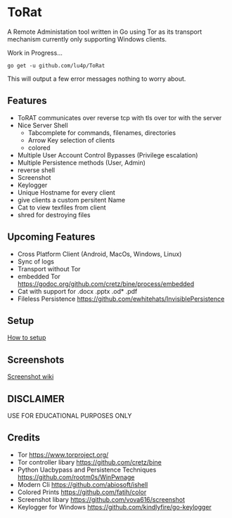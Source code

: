 # ToRat
A Remote Administation tool written in Go using Tor as its transport mechanism
currently only supporting Windows clients.

Work in Progress...

```
go get -u github.com/lu4p/ToRat
```
This will output a few error messages nothing to worry about.
## Features
- ToRAT communicates over reverse tcp with tls over tor with the server
- Nice Server Shell
  - Tabcomplete for commands, filenames, directories
  - Arrow Key selection of clients
  - colored
- Multiple User Account Control Bypasses (Privilege escalation)
- Multiple Persistence methods (User, Admin)
- reverse shell
- Screenshot
- Keylogger
- Unique Hostname for every client
- give clients a custom persitent Name
- Cat to view texfiles from client
- shred for destroying files

## Upcoming Features
- Cross Platform Client (Android, MacOs, Windows, Linux)
- Sync of logs
- Transport without Tor
- embedded Tor https://godoc.org/github.com/cretz/bine/process/embedded
- Cat with support for .docx .pptx .od* .pdf 
- Fileless Persistence https://github.com/ewhitehats/InvisiblePersistence

## Setup
[How to setup](https://github.com/lu4p/ToRAT/wiki/Setup)

## Screenshots
[Screenshot wiki]()
## DISCLAIMER
USE FOR EDUCATIONAL PURPOSES ONLY

## Credits
- Tor https://www.torproject.org/
- Tor controller libary https://github.com/cretz/bine 
- Python Uacbypass and Persistence Techniques https://github.com/rootm0s/WinPwnage 
- Modern Cli https://github.com/abiosoft/ishell 
- Colored Prints https://github.com/fatih/color 
- Screenshot libary https://github.com/vova616/screenshot
- Keylogger for Windows https://github.com/kindlyfire/go-keylogger

